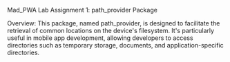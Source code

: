 Mad_PWA Lab Assignment 1: path_provider Package

Overview:
This package, named path_provider, is designed to facilitate the retrieval of common locations on the device's filesystem. It's particularly useful in mobile app development, allowing developers to access directories such as temporary storage, documents, and application-specific directories.

